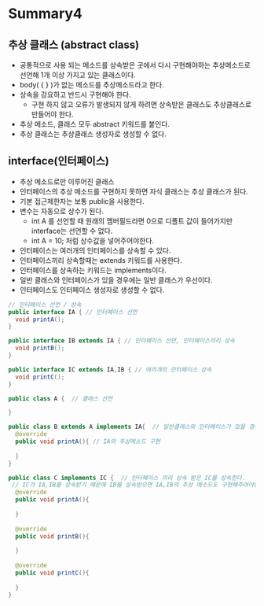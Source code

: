 # Summary4

## 추상 클래스 (abstract class)
- 공통적으로 사용 되는 메소드를 상속받은 곳에서 다시 구현해야하는 추상메소드로 선언해 1개 이상 가지고 있는 클래스이다.
- body( { } )가 없는 메소드를 추상메소드라고 한다.
- 상속을 강요하고 반드시 구현해야 한다.
  - 구현 하지 않고 오류가 발생되지 않게 하려면 상속받은 클래스도 추상클래스로 만들어야 한다.
- 추상 메소드, 클래스 모두 abstract 키워드를 붙인다.
- 추상 클래스는 추상클래스 생성자로 생성할 수 없다.

## interface(인터페이스)
- 추상 메소드로만 이루어진 클래스
- 인터페이스의 추상 메소드를 구현하지 못하면 자식 클래스는 추상 클래스가 된다.
- 기본 접근제한자는 보통 public을 사용한다.
- 변수는 자동으로 상수가 된다.
  - int A 를 선언할 때 원래의 멤버필드라면 0으로 디폴트 값이 들어가지만 interface는 선언할 수 없다.
  - int A = 10; 처럼 상수값을 넣어주어야한다.
- 인터페이스는 여러개의 인터페이스를 상속할 수 있다.
- 인터페이스끼리 상속할때는 extends 키워드를 사용한다.
- 인터페이스를 상속하는 키워드는 implements이다.
- 일반 클래스와 인터페이스가 있을 경우에는 일반 클래스가 우선이다.
- 인터페이스도 인터페이스 생성자로 생성할 수 없다.


```java
// 인터페이스 선언 / 상속
public interface IA { // 인터페이스 선언
  void printA();
}

public interface IB extends IA { // 인터페이스 선언, 인터페이스끼리 상속
  void printB();
}

public interface IC extends IA,IB { // 여러개의 인터페이스 상속
  void printC();
}

public class A {  // 클래스 선언 

}

public class B extends A implements IA{  // 일반클래스와 인터페이스가 있을 경우 일반 클래스 우선선언
  @override
  public void printA(){ // IA의 추상메소드 구현
  
  }
}

public class C implements IC {  // 인터페이스 끼리 상속 받은 IC를 상속한다.
 // IC가 IA,IB를 상속받기 때문에 IB를 상속받으면 IA,IB의 추상 메소드도 구현해주어야한다.
  @override
  public void printA(){
  
  }
  
  @override
  public void printB(){
  
  }
  
  @override
  public void printC(){
  
  }
}

```
